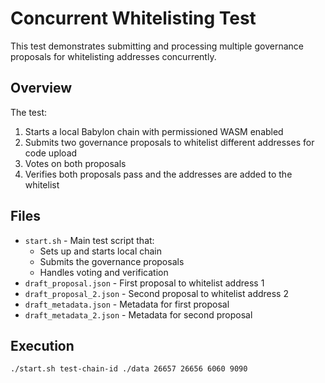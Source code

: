 # Concurrent Whitelisting Test

This test demonstrates submitting and processing multiple governance proposals for whitelisting addresses concurrently.

## Overview

The test:

1. Starts a local Babylon chain with permissioned WASM enabled
2. Submits two governance proposals to whitelist different addresses for code upload
3. Votes on both proposals 
4. Verifies both proposals pass and the addresses are added to the whitelist

## Files

- `start.sh` - Main test script that:
  - Sets up and starts local chain
  - Submits the governance proposals
  - Handles voting and verification
- `draft_proposal.json` - First proposal to whitelist address 1
- `draft_proposal_2.json` - Second proposal to whitelist address 2
- `draft_metadata.json` - Metadata for first proposal
- `draft_metadata_2.json` - Metadata for second proposal

## Execution

```bash
./start.sh test-chain-id ./data 26657 26656 6060 9090
```
